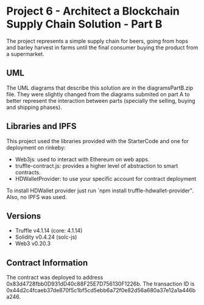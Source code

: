 # Project 6 - Architect a Blockchain Supply Chain Solution - Part B

The project represents a simple supply chain for beers, going from hops and barley
harvest in farms until the final consumer buying the product from a supermarket.

## UML

The UML diagrams that describe this solution are in the diagramsPartB.zip file.
They were slightly changed from the diagrams submited on part A to better represent
the interaction between parts (specially the selling, buying and shipping phases).

## Libraries and IPFS

This project used the libraries provided with the StarterCode and one for deployment on rinkeby:

* Web3js: used to interact with Ethereum on web apps.
* truffle-contract.js: provides a higher level of abstraction to smart contracts.
* HDWalletProvider: to use your specific account for contract deployment

To install HDWallet provider just run `npm install truffle-hdwallet-provider".
Also, no IPFS was used.

## Versions

* Truffle v4.1.14 (core: 4.1.14)
* Solidity v0.4.24 (solc-js)
* Web3 v0.20.3

## Contract Information

The contract was deployed to address 0x83d4728fbb0D931dD40c88F25E7D756130F1226b.
The transaction ID is 0x44d2c4fcaeb37de870f5c1bf5cd5ebb6a72f0e82d56a680a37e12a1a446ba246.